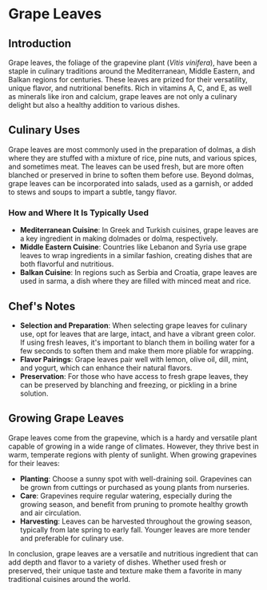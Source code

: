# Grape Leaves

## Introduction

Grape leaves, the foliage of the grapevine plant (*Vitis vinifera*), have been a staple in culinary traditions around the Mediterranean, Middle Eastern, and Balkan regions for centuries. These leaves are prized for their versatility, unique flavor, and nutritional benefits. Rich in vitamins A, C, and E, as well as minerals like iron and calcium, grape leaves are not only a culinary delight but also a healthy addition to various dishes.

## Culinary Uses

Grape leaves are most commonly used in the preparation of dolmas, a dish where they are stuffed with a mixture of rice, pine nuts, and various spices, and sometimes meat. The leaves can be used fresh, but are more often blanched or preserved in brine to soften them before use. Beyond dolmas, grape leaves can be incorporated into salads, used as a garnish, or added to stews and soups to impart a subtle, tangy flavor.

### How and Where It Is Typically Used

- **Mediterranean Cuisine**: In Greek and Turkish cuisines, grape leaves are a key ingredient in making dolmades or dolma, respectively.
- **Middle Eastern Cuisine**: Countries like Lebanon and Syria use grape leaves to wrap ingredients in a similar fashion, creating dishes that are both flavorful and nutritious.
- **Balkan Cuisine**: In regions such as Serbia and Croatia, grape leaves are used in sarma, a dish where they are filled with minced meat and rice.

## Chef's Notes

- **Selection and Preparation**: When selecting grape leaves for culinary use, opt for leaves that are large, intact, and have a vibrant green color. If using fresh leaves, it's important to blanch them in boiling water for a few seconds to soften them and make them more pliable for wrapping.
- **Flavor Pairings**: Grape leaves pair well with lemon, olive oil, dill, mint, and yogurt, which can enhance their natural flavors.
- **Preservation**: For those who have access to fresh grape leaves, they can be preserved by blanching and freezing, or pickling in a brine solution.

## Growing Grape Leaves

Grape leaves come from the grapevine, which is a hardy and versatile plant capable of growing in a wide range of climates. However, they thrive best in warm, temperate regions with plenty of sunlight. When growing grapevines for their leaves:

- **Planting**: Choose a sunny spot with well-draining soil. Grapevines can be grown from cuttings or purchased as young plants from nurseries.
- **Care**: Grapevines require regular watering, especially during the growing season, and benefit from pruning to promote healthy growth and air circulation.
- **Harvesting**: Leaves can be harvested throughout the growing season, typically from late spring to early fall. Younger leaves are more tender and preferable for culinary use.

In conclusion, grape leaves are a versatile and nutritious ingredient that can add depth and flavor to a variety of dishes. Whether used fresh or preserved, their unique taste and texture make them a favorite in many traditional cuisines around the world.